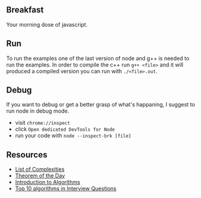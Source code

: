 ## Breakfast

Your morning dose of javascript.

## Run

To run the examples one of the last version of node and g++ is needed to run the
examples. In order to compile the c++ run `g++ <file>` and it will produced a
compiled version you can run with `./<file>.out`.

## Debug

If you want to debug or get a better grasp of what's happaning, I suggest to run
node in debug mode.

- visit `chrome://inspect`
- click `Open dedicated DevTools for Node`
- run your code with `node --inspect-brk [file]`

## Resources

- [List of Complexities](http://bigocheatsheet.com/)
- [Theorem of the Day](http://www.theoremoftheday.org/)
- [Introduction to Algorithms](http://courses.csail.mit.edu/6.006/fall11/notes.shtml)
- [Top 10 algorithms in Interview Questions](https://goo.gl/SXaiDW)
